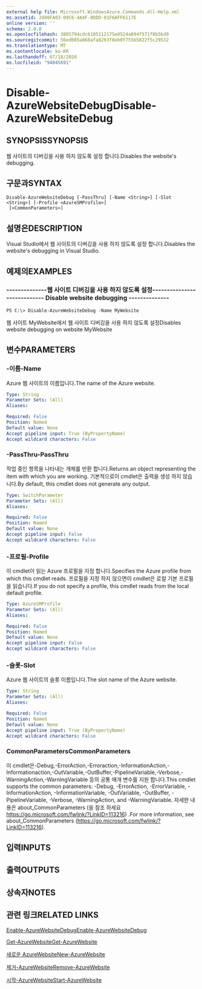```yaml
---
external help file: Microsoft.WindowsAzure.Commands.dll-Help.xml
ms.assetid: 2480FA03-09C6-4A4F-8DDD-01F6AFF6117E
online version: ''
schema: 2.0.0
ms.openlocfilehash: 3805794cdc6105112175e0524a894f571f8b5bd9
ms.sourcegitcommit: 56ed085a868afa8263f8eb0f755b5822f5c29532
ms.translationtype: MT
ms.contentlocale: ko-KR
ms.lasthandoff: 07/18/2020
ms.locfileid: "94045691"
---
```

# <span data-ttu-id="bee07-101">Disable-AzureWebsiteDebug</span><span class="sxs-lookup"><span data-stu-id="bee07-101">Disable-AzureWebsiteDebug</span></span>

## <span data-ttu-id="bee07-102">SYNOPSIS</span><span class="sxs-lookup"><span data-stu-id="bee07-102">SYNOPSIS</span></span>
<span data-ttu-id="bee07-103">웹 사이트의 디버깅을 사용 하지 않도록 설정 합니다.</span><span class="sxs-lookup"><span data-stu-id="bee07-103">Disables the website's debugging.</span></span>

## <span data-ttu-id="bee07-104">구문과</span><span class="sxs-lookup"><span data-stu-id="bee07-104">SYNTAX</span></span>

```
Disable-AzureWebsiteDebug [-PassThru] [-Name <String>] [-Slot <String>] [-Profile <AzureSMProfile>]
 [<CommonParameters>]
```

## <span data-ttu-id="bee07-105">설명은</span><span class="sxs-lookup"><span data-stu-id="bee07-105">DESCRIPTION</span></span>
<span data-ttu-id="bee07-106">Visual Studio에서 웹 사이트의 디버깅을 사용 하지 않도록 설정 합니다.</span><span class="sxs-lookup"><span data-stu-id="bee07-106">Disables the website's debugging in Visual Studio.</span></span>

## <span data-ttu-id="bee07-107">예제의</span><span class="sxs-lookup"><span data-stu-id="bee07-107">EXAMPLES</span></span>

### <span data-ttu-id="bee07-108">--------------웹 사이트 디버깅을 사용 하지 않도록 설정--------------</span><span class="sxs-lookup"><span data-stu-id="bee07-108">--------------  Disable website debugging --------------</span></span>
```
PS C:\> Disable-AzureWebsiteDebug -Name MyWebsite
```

<span data-ttu-id="bee07-109">웹 사이트 MyWebsite에서 웹 사이트 디버깅을 사용 하지 않도록 설정</span><span class="sxs-lookup"><span data-stu-id="bee07-109">Disables website debugging on website MyWebsite</span></span>

## <span data-ttu-id="bee07-110">변수</span><span class="sxs-lookup"><span data-stu-id="bee07-110">PARAMETERS</span></span>

### <span data-ttu-id="bee07-111">-이름</span><span class="sxs-lookup"><span data-stu-id="bee07-111">-Name</span></span>
<span data-ttu-id="bee07-112">Azure 웹 사이트의 이름입니다.</span><span class="sxs-lookup"><span data-stu-id="bee07-112">The name of the Azure website.</span></span>

```yaml
Type: String
Parameter Sets: (All)
Aliases: 

Required: False
Position: Named
Default value: None
Accept pipeline input: True (ByPropertyName)
Accept wildcard characters: False
```

### <span data-ttu-id="bee07-113">-PassThru</span><span class="sxs-lookup"><span data-stu-id="bee07-113">-PassThru</span></span>
<span data-ttu-id="bee07-114">작업 중인 항목을 나타내는 개체를 반환 합니다.</span><span class="sxs-lookup"><span data-stu-id="bee07-114">Returns an object representing the item with which you are working.</span></span>
<span data-ttu-id="bee07-115">기본적으로이 cmdlet은 출력을 생성 하지 않습니다.</span><span class="sxs-lookup"><span data-stu-id="bee07-115">By default, this cmdlet does not generate any output.</span></span>

```yaml
Type: SwitchParameter
Parameter Sets: (All)
Aliases: 

Required: False
Position: Named
Default value: None
Accept pipeline input: False
Accept wildcard characters: False
```

### <span data-ttu-id="bee07-116">-프로필</span><span class="sxs-lookup"><span data-stu-id="bee07-116">-Profile</span></span>
<span data-ttu-id="bee07-117">이 cmdlet이 읽는 Azure 프로필을 지정 합니다.</span><span class="sxs-lookup"><span data-stu-id="bee07-117">Specifies the Azure profile from which this cmdlet reads.</span></span>
<span data-ttu-id="bee07-118">프로필을 지정 하지 않으면이 cmdlet은 로컬 기본 프로필을 읽습니다.</span><span class="sxs-lookup"><span data-stu-id="bee07-118">If you do not specify a profile, this cmdlet reads from the local default profile.</span></span>

```yaml
Type: AzureSMProfile
Parameter Sets: (All)
Aliases: 

Required: False
Position: Named
Default value: None
Accept pipeline input: False
Accept wildcard characters: False
```

### <span data-ttu-id="bee07-119">-슬롯</span><span class="sxs-lookup"><span data-stu-id="bee07-119">-Slot</span></span>
<span data-ttu-id="bee07-120">Azure 웹 사이트의 슬롯 이름입니다.</span><span class="sxs-lookup"><span data-stu-id="bee07-120">The slot name of the Azure website.</span></span>

```yaml
Type: String
Parameter Sets: (All)
Aliases: 

Required: False
Position: Named
Default value: None
Accept pipeline input: True (ByPropertyName)
Accept wildcard characters: False
```

### <span data-ttu-id="bee07-121">CommonParameters</span><span class="sxs-lookup"><span data-stu-id="bee07-121">CommonParameters</span></span>
<span data-ttu-id="bee07-122">이 cmdlet은-Debug,-ErrorAction,-Erroraction,-InformationAction,-Informationaction,-OutVariable,-OutBuffer,-PipelineVariable,-Verbose,-WarningAction,-WarningVariable 등의 공통 매개 변수를 지원 합니다.</span><span class="sxs-lookup"><span data-stu-id="bee07-122">This cmdlet supports the common parameters: -Debug, -ErrorAction, -ErrorVariable, -InformationAction, -InformationVariable, -OutVariable, -OutBuffer, -PipelineVariable, -Verbose, -WarningAction, and -WarningVariable.</span></span> <span data-ttu-id="bee07-123">자세한 내용은 about_CommonParameters (을 참조 하세요 https://go.microsoft.com/fwlink/?LinkID=113216) .</span><span class="sxs-lookup"><span data-stu-id="bee07-123">For more information, see about_CommonParameters (https://go.microsoft.com/fwlink/?LinkID=113216).</span></span>

## <span data-ttu-id="bee07-124">입력</span><span class="sxs-lookup"><span data-stu-id="bee07-124">INPUTS</span></span>

## <span data-ttu-id="bee07-125">출력</span><span class="sxs-lookup"><span data-stu-id="bee07-125">OUTPUTS</span></span>

## <span data-ttu-id="bee07-126">상속자</span><span class="sxs-lookup"><span data-stu-id="bee07-126">NOTES</span></span>

## <span data-ttu-id="bee07-127">관련 링크</span><span class="sxs-lookup"><span data-stu-id="bee07-127">RELATED LINKS</span></span>

[<span data-ttu-id="bee07-128">Enable-AzureWebsiteDebug</span><span class="sxs-lookup"><span data-stu-id="bee07-128">Enable-AzureWebsiteDebug</span></span>](./Enable-AzureWebsiteDebug.md)

[<span data-ttu-id="bee07-129">Get-AzureWebsite</span><span class="sxs-lookup"><span data-stu-id="bee07-129">Get-AzureWebsite</span></span>](./Get-AzureWebsite.md)

[<span data-ttu-id="bee07-130">새로운 AzureWebsite</span><span class="sxs-lookup"><span data-stu-id="bee07-130">New-AzureWebsite</span></span>](./New-AzureWebsite.md)

[<span data-ttu-id="bee07-131">제거-AzureWebsite</span><span class="sxs-lookup"><span data-stu-id="bee07-131">Remove-AzureWebsite</span></span>](./Remove-AzureWebsite.md)

[<span data-ttu-id="bee07-132">시작-AzureWebsite</span><span class="sxs-lookup"><span data-stu-id="bee07-132">Start-AzureWebsite</span></span>](./Start-AzureWebsite.md)


